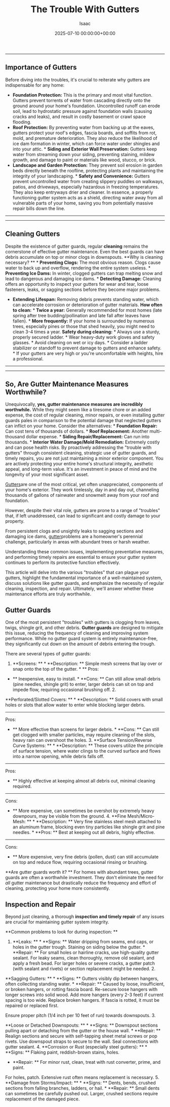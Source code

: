 ﻿---
title: The Trouble With Gutters
description: Gutters are one of the most critical, yet often unappreciated, components of your home's exterior. They work tirelessly, day in and day out, channeling...
slug: /the-trouble-with-gutters/
date: 2025-07-10 00:00:00+00:00
lastmod: 2025-07-10 00:00:00+03:00
author: Isaac
categories:
- Gutters
- Home Improvement
tags:
- gutters
- gutter
- understanding
layout: post
---
---
## Importance of Gutters
Before diving into the troubles, it's crucial to reiterate why gutters are indispensable for any home:
* **Foundation Protection:** This is the primary and most vital function. Gutters prevent torrents of water from cascading directly onto the ground around your home's foundation. Uncontrolled runoff can erode soil, lead to hydrostatic pressure against foundation walls (causing cracks and leaks), and result in costly basement or crawl space flooding.
* **Roof Protection:** By preventing water from backing up at the eaves, gutters protect your roof's edges, fascia boards, and soffits from rot, mold, and premature deterioration. They also reduce the likelihood of ice dam formation in winter, which can force water under shingles and into your attic. * **Siding and Exterior Wall Preservation:** Gutters keep water from streaming down your siding, preventing staining, mildew growth, and damage to paint or materials like wood, stucco, or brick.
* **Landscape and Garden Protection:** They prevent soil erosion in garden beds directly beneath the roofline, protecting plants and maintaining the integrity of your landscaping. * **Safety and Convenience:** Gutters prevent uncontrolled water from creating slippery puddles on walkways, patios, and driveways, especially hazardous in freezing temperatures. They also keep entryways drier and cleaner.
In essence, a properly functioning gutter system acts as a shield, directing water away from all vulnerable parts of your home, saving you from potentially massive repair bills down the line.
---
---
## Cleaning Gutters
Despite the existence of gutter guards, regular **cleaning** remains the cornerstone of effective gutter maintenance. Even the best guards can have debris accumulate on top or minor clogs in downspouts.
**Why is cleaning necessary? ** * **Preventing Clogs:** The most obvious reason. Clogs cause water to back up and overflow, rendering the entire system useless. * **Preventing Ice Dams:** In winter, clogged gutters can trap melting snow and lead to dangerous and damaging ice dams. * **Detecting Damage:** Cleaning offers an opportunity to inspect your gutters for wear and tear, loose fasteners, leaks, or sagging sections before they become major problems.
* **Extending Lifespan:** Removing debris prevents standing water, which can accelerate corrosion or deterioration of gutter materials.
**How often to clean:** * **Twice a year:** Generally recommended for most homes (late spring after tree budding/pollination and late fall after leaves have fallen). * **More frequently:** If your home is surrounded by numerous trees, especially pines or those that shed heavily, you might need to clean 3-4 times a year.
**Safety during cleaning:** * Always use a sturdy, properly secured ladder. * Wear heavy-duty work gloves and safety glasses. * Avoid cleaning on wet or icy days. * Consider a ladder stabilizer or standoff to prevent damage to gutters and enhance safety. * If your gutters are very high or you're uncomfortable with heights, hire a professional.
---
---
## So, Are Gutter Maintenance Measures Worthwhile?
Unequivocally, **yes, gutter maintenance measures are incredibly worthwhile.** While they might seem like a tiresome chore or an added expense, the cost of regular cleaning, minor repairs, or even installing gutter guards pales in comparison to the potential damage that neglected gutters can inflict on your home.
Consider the alternatives: * **Foundation Repair:** Can cost tens of thousands of dollars. * **Roof Replacement:** Another multi-thousand dollar expense. * **Siding Repair/Replacement:** Can run into thousands. * **Interior Water Damage/Mold Remediation:** Extremely costly and can pose health risks.
By proactively addressing the "trouble with gutters" through consistent cleaning, strategic use of gutter guards, and timely repairs, you are not just maintaining a minor exterior component. You are actively protecting your entire home's structural integrity, aesthetic appeal, and long-term value. It's an investment in peace of mind and the longevity of your most significant asset.

[Gutters](https://pestpolicy.com/all-american-gutters-reviews/)are one of the most critical, yet often unappreciated, components of your home's exterior. They work tirelessly, day in and day out, channeling thousands of gallons of rainwater and snowmelt away from your roof and foundation.

However, despite their vital role, gutters are prone to a range of "troubles" that, if left unaddressed, can lead to significant and costly damage to your property.

From persistent clogs and unsightly leaks to sagging sections and damaging ice dams, [gutter](https://pestpolicy.com/are-gutters-necessary/)problems are a homeowner's perennial challenge, particularly in areas with abundant trees or harsh weather.

Understanding these common issues, implementing preventative measures, and performing timely repairs are essential to ensure your gutter system continues to perform its protective function effectively.

This article will delve into the various "troubles" that can plague your gutters, highlight the fundamental importance of a well-maintained system, discuss solutions like gutter guards, and emphasize the necessity of regular cleaning, inspection, and repair. Ultimately, we'll answer whether these maintenance efforts are truly worthwhile.

##  Gutter Guards

One of the most persistent "troubles" with gutters is clogging from leaves, twigs, shingle grit, and other debris. **Gutter guards** are designed to mitigate this issue, reducing the frequency of cleaning and improving system performance. While no gutter guard system is entirely maintenance-free, they significantly cut down on the amount of debris entering the trough.

There are several types of gutter guards:

1. **Screens: ** * **Description: ** Simple mesh screens that lay over or snap onto the top of the gutter. * **
Pros:
- ** Inexpensive, easy to install. * **Cons: ** Can still allow small debris (pine needles, shingle grit) to enter, larger debris can sit on top and impede flow, requiring occasional brushing off. 2.


**Perforated/Slotted Covers: ** * **Description: ** Solid covers with small holes or slots that allow water to enter while blocking larger debris.

* **
Pros:
- ** More effective than screens for larger debris. * **Cons: ** Can still get clogged with smaller particles, may require cleaning of the slots, heavy rain can overshoot the holes. 3. **Surface Tension/Reverse Curve Systems: ** * **Description: ** These covers utilize the principle of surface tension, where water clings to the curved surface and flows into a narrow opening, while debris falls off.


* **
Pros:
- ** Highly effective at keeping almost all debris out, minimal cleaning required.


* **
Cons:
- ** More expensive, can sometimes be overshot by extremely heavy downpours, may be visible from the ground. 4. **Fine Mesh/Micro-Mesh: ** * **Description: ** Very fine stainless steel mesh attached to an aluminum frame, blocking even tiny particles like shingle grit and pine needles. * **Pros: ** Best at keeping out all debris, highly effective.


* **
Cons:
- ** More expensive, very fine debris (pollen, dust) can still accumulate on top and reduce flow, requiring occasional rinsing or brushing.


**Are gutter guards worth it? ** For homes with abundant trees, gutter guards are often a worthwhile investment. They don't eliminate the need for *all* gutter maintenance but drastically reduce the frequency and effort of cleaning, protecting your home more consistently.

##  Inspection and Repair

Beyond just cleaning, a thorough **inspection and timely repair** of any issues are crucial for maintaining gutter system integrity.

**Common problems to look for during inspection: **

1. **Leaks: ** * **Signs: ** Water dripping from seams, end caps, or holes in the gutter trough. Staining on siding below the gutter. * **Repair: ** For small holes or hairline cracks, use high-quality gutter sealant. For leaky seams, clean thoroughly, remove old sealant, and apply a fresh bead. For larger holes or severe cracks, a gutter patch (with sealant and rivets) or section replacement might be needed. 2.

**Sagging Gutters: ** * **Signs: ** Gutters visibly dip between hangers, often collecting standing water. * **Repair: ** Caused by loose, insufficient, or broken hangers, or rotting fascia board. Re-secure loose hangers with longer screws into solid wood. Add more hangers (every 2-3 feet) if current spacing is too wide. Replace broken hangers. If fascia is rotted, it must be repaired or replaced first.

Ensure proper pitch (1/4 inch per 10 feet of run) towards downspouts. 3.

**Loose or Detached Downspouts: ** * **Signs: ** Downspout sections pulling apart or detaching from the gutter or the house wall. * **Repair: ** Realign sections and secure with self-tapping sheet metal screws or pop rivets. Use downspout straps to secure to the wall. Seal connections with gutter sealant. 4. **Corrosion or Rust (especially steel gutters): ** * **Signs: ** Flaking paint, reddish-brown stains, holes.

* **Repair: ** For minor rust, clean, treat with rust converter, prime, and paint.

For holes, patch. Extensive rust often means replacement is necessary. 5. **Damage from Storms/Impact: ** * **Signs: ** Dents, bends, crushed sections from falling branches, ladders, or hail. * **Repair: ** Small dents can sometimes be carefully pushed out. Larger, crushed sections require replacement of the damaged piece.


